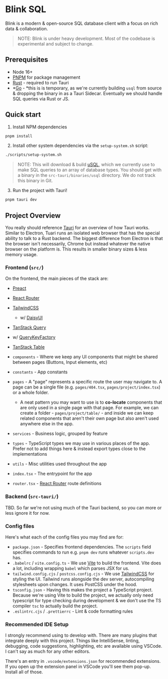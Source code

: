 # Blink SQL

Blink is a modern & open-source SQL database client with a focus on rich data & collaboration.

> NOTE: Blink is under heavy development. Most of the codebase is experimental and subject to change.

## Prerequisites
- Node 16+
- [PNPM](https://pnpm.io/installation) for package management
- [Rust](https://www.rust-lang.org/tools/install) - required to run Tauri
- *[Go](https://go.dev/doc/install) - *this is is temporary, as we're currently building `usql` from source & dropping the binary in as a Tauri Sidecar. Eventually we should handle SQL queries via Rust or JS.

## Quick start

1. Install NPM dependencies
```sh
pnpm install
```

2. Install other system dependencies via the `setup-system.sh` script:
```sh
./scripts/setup-system.sh
```
> NOTE: This will download & build [uSQL](https://github.com/xo/usql), which we currently use to make SQL queries to an array of database types. You should get with a binary in the `src-tauri/binaries/usql` directory. We do not track this binary in Git.

3. Run the project with Tauri!
```sh
pnpm tauri dev
```


## Project Overview

You really should reference [Tauri](https://tauri.app/v1/guides/) for an overview of how Tauri works. Similar to Electron, Tuari runs an isolated web browser that has the special ability to talk to a Rust backend. The biggest difference from Electron is that the browser isn't necessarily, Chrome but instead whatever the native browser on the platform is. This results in smaller binary sizes & less memory usage.


### Frontend (`src/`)

On the frontend, the main pieces of the stack are:
* [Preact](http://preactjs.com)
* [React Router](http://reactrouter.com)
* [TailwindCSS](http://tailwindcss.com)
  * w/ [DaisyUI](http://daisyui.com)
* [TanStack Query](https://tanstack.com/query)
 * w/ [QueryKeyFactory](https://github.com/lukemorales/query-key-factory)
* [TanStack Table](https://tanstack.com/table/v8)

* `components` - Where we keep any UI components that might be shared between pages (Buttons, Input elements, etc)
* `constants` - App constants
* `pages` - A "page" represents a specific route the user may navigate to. A page can be a single file (e.g. `pages/404.tsx`, `pages/project/index.tsx`) or a whole folder.
  * A neat pattern you may want to use is to **co-locate** components that are only used in a single page with that page. For example, we can create a folder - `pages/project/table/` - and inside we can keep related components that aren't their own page but also aren't used anywhere else in the app.
* `services` - Business logic, grouped by feature
* `types` - TypeScript types we may use in various places of the app. Prefer not to add things here & instead export types close to the implementations
* `utils` - Misc utilities used throughout the app
* `index.tsx` - The entrypoint for the app
* `router.tsx` - [React Router](http://reactrouter.com) route definitions

### Backend (`src-tauri/`)

TBD. So far we're not using much of the Tauri backend, so you can more or less ignore it for now.

### Config files

Here's what each of the config files you may find are for:

* `package.json` - Specifies frontend dependencies. The `scripts` field specifies commands to run e.g. `pnpm dev` runs whatever `scripts.dev` has.
* `.babelrc` / `vite.config.ts` - We use [Vite](https://vitejs.dev) to build the frontend. Vite does a lot, including wrapping `babel` which parses JSX for us.
* `tailwind.config.cjs` / `postcss.config.cjs` - We use [TailwindCSS](http://tailwindcss.com) for styling the UI. Tailwind runs alongside the dev server, autocompiling stylesheets upon changes. It uses PostCSS under the hood.
* `tsconfig.json` - Having this makes the project a TypeScript project. Because we're using Vite to build the project, we actually only need typescript for type checking during development & we don't use the TS compiler `tsc` to actually build the project.
* `.eslintrc.cjs` / `.prettierrc` - Lint & code formatting rules

### Recommended IDE Setup

I strongly recommend using to develop with. There are many plugins that integrate deeply with this project. Things like IntelliSense, linting, debugging, code suggestions, highlighting, etc are available using VSCode. I can't say as much for any other editors.

There's an entry in `.vscode/extensions.json` for recommended extensions. If you open up the extension panel in VSCode you'll see them pop-up. Install all of those.
